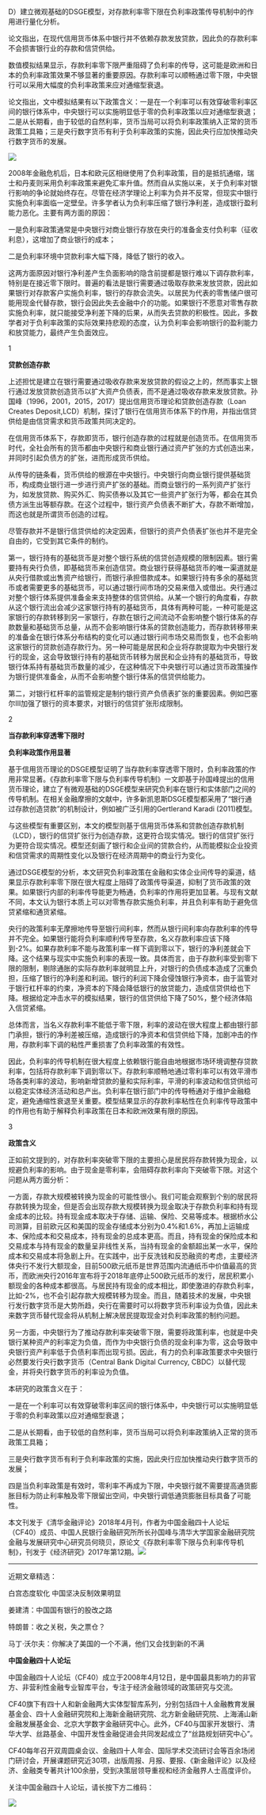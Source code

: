D）建立微观基础的DSGE模型，对存款利率零下限在负利率政策传导机制中的作用进行量化分析。

论文指出，在现代信用货币体系中银行并不依赖存款发放贷款，因此负的存款利率不会损害银行业的存款和信贷供给。

数值模拟结果显示，存款利率零下限严重阻碍了负利率的传导，这可能是欧洲和日本的负利率政策效果不够显著的重要原因。存款利率可以顺畅通过零下限，中央银行可以采用大幅度的负利率政策来应对通缩型衰退。

论文指出，文中模拟结果有以下政策含义：一是在一个利率可以有效穿破零利率区间的银行体系中，中央银行可以实施明显低于零的负利率政策以应对通缩型衰退；二是从长期看，由于较低的自然利率，货币当局可以将负利率政策纳入正常的货币政策工具箱；三是央行数字货币有利于负利率政策的实施，因此央行应加快推动央行数字货币的发展。

![](//image.imspender.com/images/796fb91dfaa1caef3ace012cbb17e663c531c424.jpg)  

2008年金融危机后，日本和欧元区相继使用了负利率政策，目的是抵抗通缩，瑞士和丹麦则采用负利率政策来避免汇率升值。然而自从实施以来，关于负利率对银行影响的争论就始终存在。尽管在经济学理论上利率为负并不反常，但现实中银行实施负利率面临一定壁垒。许多学者认为负利率压缩了银行净利差，造成银行盈利能力恶化。主要有两方面的原因：

一是负利率政策通常是中央银行对商业银行存放在央行的准备金支付负利率（征收利息），这增加了商业银行的成本；

二是负利率环境中贷款利率大幅下降，降低了银行的收入。

这两方面原因对银行净利差产生负面影响的隐含前提都是银行难以下调存款利率，特别是在接近零下限时。普遍的看法是银行需要通过吸取存款来发放贷款，因此如果银行对存款客户实施负利率，银行的存款会流失。以居民为代表的零售储户很可能用现金代替存款，银行会因此失去金融中介的功能。如果银行不愿意对零售存款实施负利率，就只能接受净利差下降的后果，从而失去贷款的积极性。因此，多数学者对于负利率政策的实际效果持悲观的态度，认为负利率会影响银行的盈利能力和放贷能力，最终产生负面效应。

1

**贷款创造存款**

上述担忧是建立在银行需要通过吸收存款来发放贷款的假设之上的，然而事实上银行通过发放贷款创造货币以扩大资产负债表，而不是通过吸收存款来发放贷款。孙国峰（1996，2001，2015，2017）提出信用货币理论和贷款创造存款（Loan
Creates Deposit,LCD）机制，探讨了银行在信用货币体系下的作用，并指出信贷供给是由信贷需求和货币政策共同决定的。

在信用货币体系下，存款即货币，银行创造存款的过程就是创造货币。在信用货币时代，全社会所有的货币都由中央银行和商业银行通过资产扩张的方式创造出来，并同时引起负债方的扩张，进而形成货币供给。

从传导的链条看，货币供给的根源在中央银行。中央银行向商业银行提供基础货币，构成商业银行进一步进行资产扩张的基础。而商业银行的一系列资产扩张行为，如发放贷款、购买外汇、购买债券以及其它一些资产扩张行为等，都会在其负债方派生出等额存款。在这个过程中，银行资产负债表不断扩大，存款不断增加，而这也就是所谓货币创造的过程。

尽管存款并不是银行信贷供给的决定因素，但银行的资产负债表扩张也并不是完全自由的，它受到其它条件的制约。

第一，银行持有的基础货币是对整个银行系统的信贷创造规模的限制因素。银行需要持有央行负债，即基础货币来创造信贷。商业银行获得基础货币的唯一渠道就是从央行借款或出售资产给银行，而银行承担借款成本。如果银行持有多余的基础货币或者需要更多的基础货币，可以通过银行间市场的交易来借入或借出。央行通过对整个银行体系提供准备金来支持整体的信贷供给。从某一个银行的角度看，存款从这个银行流出会减少这家银行持有的基础货币，具体有两种可能，一种可能是这家银行的存款转移到另一家银行，存款在银行之间流动不会影响整个银行体系的存款数量和基础货币总量，从而不会影响银行体系的贷款创造能力，而存款转移带来的准备金在银行体系分布结构的变化可以通过银行间市场交易而恢复，也不会影响这家银行的贷款创造存款行为。另一种可能是居民和企业将存款提取为中央银行发行的现金，这会导致银行持有的基础货币转移为居民和企业持有的基础货币，导致银行体系持有基础货币数量的减少，在这种情况下中央银行可以通过货币政策操作为银行提供准备金，从而不会影响整个银行体系的信贷供给能力。

第二，对银行杠杆率的监管规定是制约银行资产负债表扩张的重要因素。例如巴塞尔III加强了银行的资本要求，对银行的信贷扩张形成限制。

2

**当存款利率穿透零下限时**

**负利率政策作用显著**  

基于信用货币理论的DSGE模型证明了当存款利率穿透零下限时，负利率政策的作用非常显著。《存款利率零下限与负利率传导机制》一文即基于孙国峰提出的信用货币理论，建立了有微观基础的DSGE模型来研究负利率在银行和实体部门之间的传导机制。在相关金融摩擦的文献中，许多新凯恩斯DSGE模型都采用了“银行通过存款创造贷款”的机制设计，例如被广泛引用的Gertlerand
Karadi (2011)模型。

与这些模型有重要区别，本文的模型则基于信用货币体系和贷款创造存款机制（LCD），银行的信贷扩张行为创造存款，这更符合现实情况。银行的信贷扩张行为更符合现实情况。模型还刻画了银行和企业间的贷款合约，从而能模拟企业投资和信贷需求的周期性变化以及银行在经济周期中的商业行为变化。

通过DSGE模型的分析，本文研究负利率政策在金融和实体企业间传导的渠道，结果显示存款利率零下限在很大程度上阻碍了政策传导渠道，抑制了货币政策的效果。如果银行内部的利率传导能更为畅通，负利率的作用将更加显著。与现有文献不同，本文认为银行本质上可以对零售存款实施负利率，并且负利率有助于避免信贷紧缩和通货紧缩。

央行的政策利率无摩擦地传导至银行间利率，然而从银行间利率向存款利率的传导并不完全。如果银行能将负利率顺利传导至存款，名义存款利率应该下降到-2%。如果存款利率不能与政策利率一样下调到零以下，银行的净利差就会下降。这个结果与现实中实施负利率的表现一致。具体而言，由于存款利率受到零下限的限制，剔除通胀的实际存款利率就明显上升，对银行的负债成本造成了沉重负担，压缩了银行的净利差和利润。银行的利润下降会侵蚀银行净资本，由于监管对于银行杠杆率的约束，净资本的下降会降低银行的放贷能力，造成信贷供给也下降。根据给定冲击水平的模拟结果，银行的信贷供给下降了50%，整个经济体陷入信贷紧缩。

总体而言，当名义存款利率不能低于零下限，利率的波动在很大程度上都由银行部门承担，银行的净利差被压缩，造成银行的净资本和信贷供给下降，加剧冲击的作用，存款利率下调的粘性严重损害了负利率政策的有效性。

因此，负利率的传导机制在很大程度上依赖银行能自由地根据市场环境调整存贷款利率，包括将存款利率下调到零以下。存款利率顺畅地通过零利率可以有效平滑市场各类利率的波动，影响新增贷款的量和实际利率，平滑的利率波动和信贷供给可以稳定实体经济活动和总产出。负利率在银行部门中的传导畅通对于维护金融稳定，避免通缩性衰退至关重要。模型结果显示的存款利率粘性在负利率传导政策中的作用也有助于解释负利率政策在日本和欧洲效果有限的原因。

3

**政策含义**  

正如前文提到的，对存款利率突破零下限的主要担心是居民将存款转换为现金，以规避负利率的影响。由于现金是零利率，会阻碍存款利率向下突破零下限。对这个问题从两方面分析：

一方面，存款大规模被转换为现金的可能性很小。我们可能会观察到个别的居民将存款转换为现金，但是否会出现存款大规模转换为现金取决于存款负利率和持有现金成本的比较。持有现金成本取决于存储、运输、保险、交易等成本。根据桥水公司测算，目前欧元区和美国的现金存储成本分别为0.4%和1.6%，再加上运输成本、保险成本和交易成本，持有现金的总成本更高。而且，持有现金的保险成本和交易成本与持有现金的数量呈非线性关系，当持有现金的金额超出某一水平，保险成本和交易成本将急剧上升。在实践中，出于反洗钱和反恐融资的考虑，主要经济体央行不发行大额现金，目前500欧元纸币是世界范围内流通纸币中价值最高的货币，而欧洲央行2016年宣布将于2018年底停止500欧元纸币的发行，居民积累小额现金的各种成本都很高。与居民持有现金的成本相比，即使激进的存款负利率，比如-2%，也不会引起存款大规模转移为现金。而且，随着技术的发展，中央银行发行数字货币是大势所趋，央行在需要时可以将数字货币利率设为负值，因此未来数字货币替代现金将从机制上解决居民提取现金对负利率政策的制约问题。

另一方面，中央银行为了推动存款利率突破零下限，需要将政策利率，也就是中央银行某种资产的利率定为负值，而作为中央银行负债的现金利率为零，这会导致中央银行资产利率低于负债利率而出现亏损。因此，有力的负利率政策要求中央银行必然要发行央行数字货币（Central
Bank Digital Currency, CBDC）以替代现金，并将央行数字货币的利率设为负值。

本研究的政策含义在于：

一是在一个利率可以有效穿破零利率区间的银行体系中，中央银行可以实施明显低于零的负利率政策以应对通缩型衰退；

二是从长期看，由于较低的自然利率，货币当局可以将负利率政策纳入正常的货币政策工具箱；

三是央行数字货币有利于负利率政策的实施，因此央行应加快推动央行数字货币的发展；

四是当负利率政策是有效时，零利率不再成为下限，中央银行就不需要提高通货膨胀目标为防止利率触及零下限留出空间，中央银行调低通货膨胀目标具备了可能性。

本文刊发于《清华金融评论》2018年4月刊，作者为中国金融四十人论坛（CF40）成员、中国人民银行金融研究所所长孙国峰与清华大学国家金融研究院金融与发展研究中心研究员何晓贝，原论文《存款利率零下限与负利率传导机制》，刊发于《经济研究》2017年第12期。![](//image.imspender.com/images/9a9774dbb7e3cab936dbe9b7d6796013c9634f9a.jpg)

* * *

近期文章精选：

白宫态度软化 中国坚决反制效果明显  

姜建清：中国国有银行的股改之路  

特朗普：收之关税，失之票仓？  

马丁·沃尔夫：你解决了美国的一个不满，他们又会找到新的不满

  

**中国金融四十人论坛**

中国金融四十人论坛（CF40）成立于2008年4月12日，是中国最具影响力的非官方、非营利性金融专业智库平台，专注于经济金融领域的政策研究与交流。

  

CF40旗下有四十人和新金融两大实体型智库系列，分别包括四十人金融教育发展基金会、四十人金融研究院和上海新金融研究院、北方新金融研究院、上海浦山新金融发展基金会、北京大学数字金融研究中心。此外，CF40与国家开发银行、清华大学、丝路基金、中国开发性金融促进会共同发起成立了“丝路规划研究中心”。

  

CF40每年召开双周圆桌会议、金融四十人年会、国际学术交流研讨会等百余场闭门研讨会，开展课题研究近30项，出版周报、月报、要报、《新金融评论》以及经济、金融类专著共计100余册，受到决策层领导重视和经济金融界人士高度评价。

  

关注中国金融四十人论坛，请长按下方二维码：

![](//image.imspender.com/images/45c337e4c3fdeb1d21ce7aa55f731e92fdca7413.jpg)
